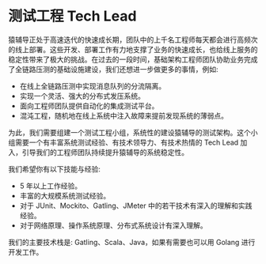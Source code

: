 # 测试工程 Tech Lead

猿辅导正处于高速迭代的快速成长期，团队中的上千名工程师每天都会进行高频次的线上部署。这些开发、部署工作有力地支撑了业务的快速成长，也给线上服务的稳定性带来了极大的挑战。在过去的一段时间，基础架构工程师团队协助业务完成了全链路压测的基础设施建设，我们还想进一步做更多的事情，例如:
* 在线上全链路压测中实现消息队列的分流隔离。
* 实现一个灵活、强大的分布式发压系统。
* 面向工程师团队提供自动化的集成测试平台。
* 混沌工程，随机地在线上系统中注入故障来提前发现系统的薄弱点。

为此，我们需要组建一个测试工程小组，系统性的建设猿辅导的测试架构。这个小组需要一个有丰富系统测试经验、有技术领导力、有技术热情的 Tech Lead 加入，引导我们的工程师团队持续提升猿辅导的系统稳定性。

我们希望你有以下技能与经验:
* 5 年以上工作经验。
* 丰富的大规模系统测试经验。
* 对于 JUnit、Mockito、Gatling、JMeter 中的若干技术有深入的理解和实践经验。
* 对于网络原理、操作系统原理、分布式系统设计有深入理解。

我们的主要技术栈是: Gatling、Scala、Java，如果有需要也可以用 Golang 进行开发工作。
